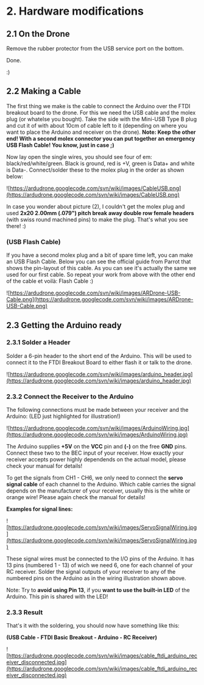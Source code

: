 # 2. Hardware modifications #



## 2.1 On the Drone ##

Remove the rubber protector from the USB service port on the bottom.

Done.

:)

## 2.2 Making a Cable ##

The first thing we make is the cable to connect the Arduino over the FTDI breakout board to the drone. For this we need the USB cable and the molex plug (or whatelse you bought). Take the side with the Mini-USB Type B plug and cut it of with about 10cm of cable left to it (depending on where you want to place the Arduino and receiver on the drone). **Note: Keep the other end! With a second molex connector you can put together an emergency  USB Flash Cable! You know, just in case ;)**

Now lay open the single wires, you should see four of em: black/red/white/green. Black is ground, red is +V, green is Data+ and white is Data-. Connect/solder these to the molex plug in the order as shown below:

![https://ardudrone.googlecode.com/svn/wiki/images/CableUSB.png](https://ardudrone.googlecode.com/svn/wiki/images/CableUSB.png)

In case you wonder about picture (2), I couldn't get the molex plug and used **2x20 2.00mm (.079") pitch break away double row female headers** (with swiss round machined pins) to make the plug. That's what you see there! :)

### (USB Flash Cable) ###

If you have a second molex plug and a bit of spare time left, you can make an USB Flash Cable. Below you can see  the official guide from Parrot that shows the pin-layout of this cable. As you can see it's actually the same we used for our first cable. So repeat your work from above with the other end of the cable et voilà: Flash Cable :)

![https://ardudrone.googlecode.com/svn/wiki/images/ARDrone-USB-Cable.png](https://ardudrone.googlecode.com/svn/wiki/images/ARDrone-USB-Cable.png)



## 2.3 Getting the Arduino ready ##

### 2.3.1 Solder a Header ###

Solder a 6-pin header to the short end of the Arduino. This will be used to connect it to the FTDI Breakout Board to either flash it or talk to the drone.

![https://ardudrone.googlecode.com/svn/wiki/images/arduino_header.jpg](https://ardudrone.googlecode.com/svn/wiki/images/arduino_header.jpg)

### 2.3.2 Connect the Receiver to the Arduino ###

The following connections must be made between your receiver and the Arduino: (LED just highlighted for illustration!)

![https://ardudrone.googlecode.com/svn/wiki/images/ArduinoWiring.jpg](https://ardudrone.googlecode.com/svn/wiki/images/ArduinoWiring.jpg)

The Arduino supplies **+5V** on the **VCC** pin and **(-)** on the free **GND** pins. Connect these two to the BEC input of your receiver. How exactly your receiver accepts power highly dependends on the actual model, please check your manual for details!

To get the signals from CH1 - CH6, we only need to connect the **servo signal cable** of each channel to the Arduino. Which cable carries the signal depends on the manufacturer of your receiver, usually this is the white or orange wire! Please again check the manual for details!

**Examples for signal lines:**

![https://ardudrone.googlecode.com/svn/wiki/images/ServoSignalWiring.jpg](https://ardudrone.googlecode.com/svn/wiki/images/ServoSignalWiring.jpg)

These signal wires must be connected to the I/O pins of the Arduino. It has 13 pins (numbered 1 - 13) of wich we need 6, one for each channel of your RC receiver. Solder the signal outputs of your receiver to any of the numbered pins on the Arduino as in the wiring illustration shown above.

Note: Try to **avoid using Pin 13**, if you **want to use the built-in LED** of the Arduino. This pin is shared with the LED!

### 2.3.3 Result ###

That's it with the soldering, you should now have something like this:

**(USB Cable - FTDI Basic Breakout - Arduino - RC Receiver)**

![https://ardudrone.googlecode.com/svn/wiki/images/cable_ftdi_arduino_receiver_disconnected.jpg](https://ardudrone.googlecode.com/svn/wiki/images/cable_ftdi_arduino_receiver_disconnected.jpg)